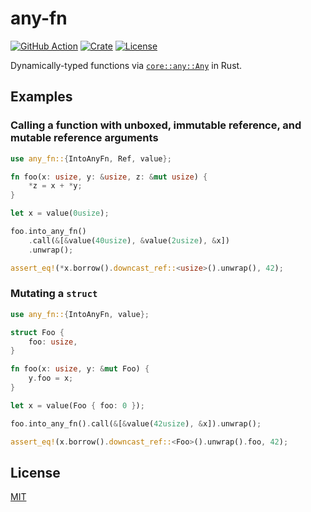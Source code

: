 # any-fn

[![GitHub Action](https://img.shields.io/github/actions/workflow/status/raviqqe/any-fn/test.yaml?branch=main&style=flat-square)](https://github.com/raviqqe/any-fn/actions)
[![Crate](https://img.shields.io/crates/v/any-fn.svg?style=flat-square)](https://crates.io/crates/any-fn)
[![License](https://img.shields.io/github/license/raviqqe/any-fn.svg?style=flat-square)](https://github.com/raviqqe/any-fn/blob/main/LICENSE)

Dynamically-typed functions via [`core::any::Any`](https://doc.rust-lang.org/stable/core/any/trait.Any.html) in Rust.

## Examples

### Calling a function with unboxed, immutable reference, and mutable reference arguments

```rust
use any_fn::{IntoAnyFn, Ref, value};

fn foo(x: usize, y: &usize, z: &mut usize) {
    *z = x + *y;
}

let x = value(0usize);

foo.into_any_fn()
    .call(&[&value(40usize), &value(2usize), &x])
    .unwrap();

assert_eq!(*x.borrow().downcast_ref::<usize>().unwrap(), 42);
```

### Mutating a `struct`

```rust
use any_fn::{IntoAnyFn, value};

struct Foo {
    foo: usize,
}

fn foo(x: usize, y: &mut Foo) {
    y.foo = x;
}

let x = value(Foo { foo: 0 });

foo.into_any_fn().call(&[&value(42usize), &x]).unwrap();

assert_eq!(x.borrow().downcast_ref::<Foo>().unwrap().foo, 42);
```

## License

[MIT](https://github.com/raviqqe/any-fn/blob/main/LICENSE)
